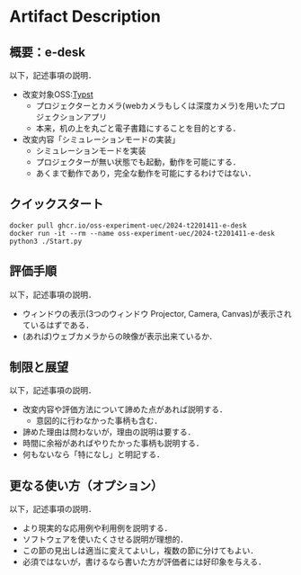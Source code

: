 # Artifact Description

## 概要：e-desk

以下，記述事項の説明．

* 改変対象OSS:[Typst](https://github.com/ryusuke-m)
  + プロジェクターとカメラ(webカメラもしくは深度カメラ)を用いたプロジェクションアプリ
  + 本来，机の上を丸ごと電子書籍にすることを目的とする．
* 改変内容「シミュレーションモードの実装」
  + シミュレーションモードを実装
  + プロジェクターが無い状態でも起動，動作を可能にする．
  + あくまで動作であり，完全な動作を可能にするわけではない．

## クイックスタート

```
docker pull ghcr.io/oss-experiment-uec/2024-t2201411-e-desk
docker run -it --rm --name oss-experiment-uec/2024-t2201411-e-desk
python3 ./Start.py
```

## 評価手順

以下，記述事項の説明．

* ウィンドウの表示(3つのウィンドウ Projector, Camera, Canvas)が表示されているはずである．
* (あれば)ウェブカメラからの映像が表示出来ているか．

## 制限と展望

以下，記述事項の説明．

* 改変内容や評価方法について諦めた点があれば説明する．
  + 意図的に行わなかった事柄も含む．
* 諦めた理由は問わないが，理由の説明は要する．
* 時間に余裕があればやりたかった事柄も説明する．
* 何もないなら「特になし」と明記する．

## 更なる使い方（オプション）

以下，記述事項の説明．

* より現実的な応用例や利用例を説明する．
* ソフトウェアを使いたくさせる説明が理想的．
* この節の見出しは適当に変えてよいし，複数の節に分けてもよい．
* 必須ではないが，書けるなら書いた方が評価者には好印象を与える．

